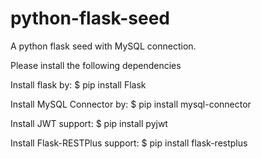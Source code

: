 # python-flask-seed
A python flask seed with MySQL connection.

Please install the following dependencies

Install flask by:
$ pip install Flask

Install MySQL Connector by:
$ pip install mysql-connector

Install JWT support:
$ pip install pyjwt

Install Flask-RESTPlus support:
$ pip install flask-restplus
